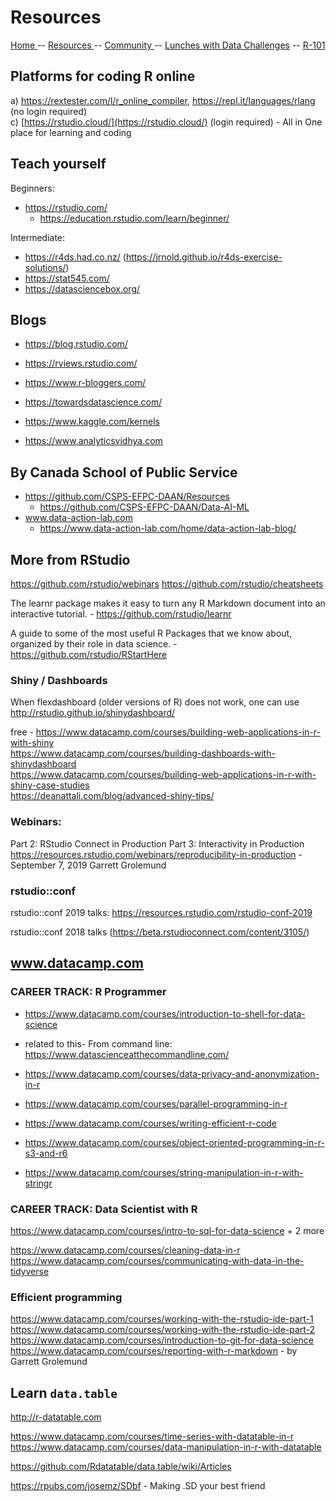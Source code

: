 
# Resources


[ Home ](https://IVI-M.github.io/R-Ottawa/) --  [ Resources ](resources.md) -- [ Community ](community.md) -- [Lunches with Data Challenges](meetups.md) -- [ R-101 ](https://github.com/IVI-M/R-Ottawa/tree/master/r101)

## Platforms for coding R online 

a) https://rextester.com/l/r_online_compiler,  https://repl.it/languages/rlang    (no login required)     
c) [https://rstudio.cloud/](https://rstudio.cloud/) (login required) - All in One place for learning and coding   

## Teach yourself

Beginners:
- https://rstudio.com/
  - https://education.rstudio.com/learn/beginner/

Intermediate:
- https://r4ds.had.co.nz/  (https://jrnold.github.io/r4ds-exercise-solutions/)
- https://stat545.com/
- https://datasciencebox.org/

## Blogs

- https://blog.rstudio.com/   
- https://rviews.rstudio.com/   
- https://www.r-bloggers.com/    
 
- https://towardsdatascience.com/    
- https://www.kaggle.com/kernels   
- https://www.analyticsvidhya.com
    
## By Canada School of Public Service

- https://github.com/CSPS-EFPC-DAAN/Resources
  - https://github.com/CSPS-EFPC-DAAN/Data-AI-ML
- www.data-action-lab.com
   - https://www.data-action-lab.com/home/data-action-lab-blog/
   
##  More from RStudio

https://github.com/rstudio/webinars
https://github.com/rstudio/cheatsheets

The learnr package makes it easy to turn any R Markdown document into an interactive tutorial. -
https://github.com/rstudio/learnr

A guide to some of the most useful R Packages that we know about, organized by their role in data science. -
https://github.com/rstudio/RStartHere

### Shiny / Dashboards

When flexdashboard (older versions of R) does not work, one can use http://rstudio.github.io/shinydashboard/  

free - https://www.datacamp.com/courses/building-web-applications-in-r-with-shiny  
https://www.datacamp.com/courses/building-dashboards-with-shinydashboard       
https://www.datacamp.com/courses/building-web-applications-in-r-with-shiny-case-studies   
https://deanattali.com/blog/advanced-shiny-tips/   

### Webinars:

Part 2: RStudio Connect in Production 
Part 3: Interactivity in Production
https://resources.rstudio.com/webinars/reproducibility-in-production - September 7, 2019 Garrett Grolemund



### rstudio::conf

rstudio::conf 2019 talks: https://resources.rstudio.com/rstudio-conf-2019

rstudio::conf 2018 talks (https://beta.rstudioconnect.com/content/3105/)


## www.datacamp.com 

### CAREER TRACK: R Programmer

- https://www.datacamp.com/courses/introduction-to-shell-for-data-science
- related to this- From command line: https://www.datascienceatthecommandline.com/

- https://www.datacamp.com/courses/data-privacy-and-anonymization-in-r
- https://www.datacamp.com/courses/parallel-programming-in-r


- https://www.datacamp.com/courses/writing-efficient-r-code
- https://www.datacamp.com/courses/object-oriented-programming-in-r-s3-and-r6
- https://www.datacamp.com/courses/string-manipulation-in-r-with-stringr

### CAREER TRACK: Data Scientist with R

https://www.datacamp.com/courses/intro-to-sql-for-data-science + 2 more
 
https://www.datacamp.com/courses/cleaning-data-in-r    
https://www.datacamp.com/courses/communicating-with-data-in-the-tidyverse    

### Efficient programming

https://www.datacamp.com/courses/working-with-the-rstudio-ide-part-1
https://www.datacamp.com/courses/working-with-the-rstudio-ide-part-2
https://www.datacamp.com/courses/introduction-to-git-for-data-science
https://www.datacamp.com/courses/reporting-with-r-markdown - by Garrett Grolemund 

## Learn `data.table`

http://r-datatable.com

https://www.datacamp.com/courses/time-series-with-datatable-in-r
https://www.datacamp.com/courses/data-manipulation-in-r-with-datatable

https://github.com/Rdatatable/data.table/wiki/Articles

https://rpubs.com/josemz/SDbf - Making .SD your best friend
